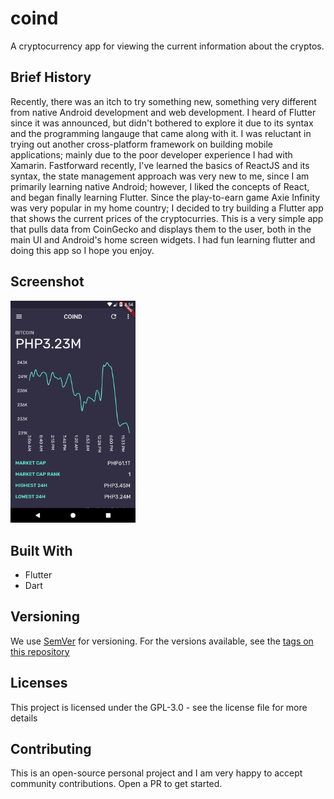 # coind

A cryptocurrency app for viewing the current information about the cryptos.

## Brief History

Recently, there was an itch to try something new, something very different from native Android development and web development. I heard of Flutter since it was announced, but didn't bothered to explore it due to its syntax and the programming langauge that came along with it. I was reluctant in trying out another cross-platform framework on building mobile applications; mainly due to the poor developer experience I had with Xamarin. Fastforward recently, I've learned the basics of ReactJS and its syntax, the state management approach was very new to me, since I am primarily learning native Android; however, I liked the concepts of React, and began finally learning Flutter. Since the play-to-earn game Axie Infinity was very popular in my home country; I decided to try building a Flutter app that shows the current prices of the cryptocurries. This is a very simple app that pulls data from CoinGecko and displays them to the user, both in the main UI and Android's home screen widgets. I had fun learning flutter and doing this app so I hope you enjoy.

## Screenshot
<img src="art/screenshot_1.png" width="200">

## Built With
* Flutter
* Dart

## Versioning

We use [SemVer](http://www.semver.org) for versioning. For the versions available, see the [tags on this repository](https://github.com/asayah-san/fokus-android/tags)

## Licenses

This project is licensed under the GPL-3.0 - see the license file for more details

## Contributing

This is an open-source personal project and I am very happy to accept community contributions. Open a PR to get started.
